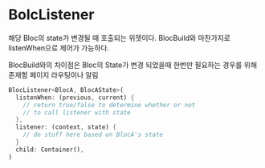 # BolcListener

해당 Bloc의 state가 변경될 때 호출되는 위젯이다.
BlocBuild와 마찬가지로 listenWhen으로 제어가 가능하다.

BlocBuild와의 차이점은 Bloc의 State가 변경 되었을때 한번만 필요하는 경우를 위해 존재함 페이지 라우팅이나 알림

```dart
BlocListener<BlocA, BlocAState>(
  listenWhen: (previous, current) {
    // return true/false to determine whether or not
    // to call listener with state
  },
  listener: (context, state) {
    // do stuff here based on BlocA's state
  }
  child: Container(),
)
```
